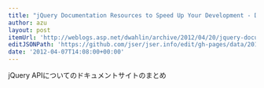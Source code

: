 ```yaml
---
title: "jQuery Documentation Resources to Speed Up Your Development - Dan Wahlin's WebLog"
author: azu
layout: post
itemUrl: 'http://weblogs.asp.net/dwahlin/archive/2012/04/20/jquery-documentation-resources-to-speed-up-your-development.aspx'
editJSONPath: 'https://github.com/jser/jser.info/edit/gh-pages/data/2012/04/index.json'
date: '2012-04-07T14:08:00+00:00'
---
```

jQuery APIについてのドキュメントサイトのまとめ
